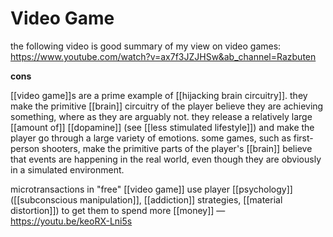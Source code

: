 # Video Game

the following video is good summary of my view on video games: <https://www.youtube.com/watch?v=ax7f3JZJHSw&ab_channel=Razbuten>

**cons**

[[video game]]s are a prime example of [[hijacking brain circuitry]]. they make the primitive [[brain]] circuitry of the player believe they are achieving something, where as they are arguably not. they release a relatively large [[amount of]] [[dopamine]] (see [[less stimulated lifestyle]]) and make the player go through a large variety of emotions. some games, such as first-person shooters, make the primitive parts of the player's [[brain]] believe that events are happening in the real world, even though they are obviously in a simulated environment.

microtransactions in "free" [[video game]] use player [[psychology]] ([[subconscious manipulation]], [[addiction]] strategies, [[material distortion]]) to get them to spend more [[money]] &mdash; https://youtu.be/keoRX-Lni5s
